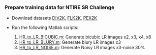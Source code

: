 ### Prepare training data for NTIRE SR Challenge

* Download datasets [DIV2K](https://data.vision.ee.ethz.ch/cvl/DIV2K/), [FLK2K](), [PEX2K]()

* Run the following Matlab scripts:
  1. [HR_to_LR_BICUBIC.m](): Generate bicubic LR images x2, x3, x4, x8
  2. [HR_to_LR_BLURY.m](): Generate blury LR images x3
  3. [HR_to_LR_NOISE.m](): Generate Noisy LR images x3-noise 30%


  
